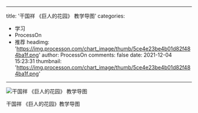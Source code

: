 
---
title: '干国祥 《巨人的花园》 教学导图'
categories: 
 - 学习
 - ProcessOn
 - 推荐
headimg: 'https://img.processon.com/chart_image/thumb/5ce4e23be4b01d82f484ba1f.png'
author: ProcessOn
comments: false
date: 2021-12-04 15:23:31
thumbnail: 'https://img.processon.com/chart_image/thumb/5ce4e23be4b01d82f484ba1f.png'
---

<div>   
<img class="thumb" alt="干国祥 《巨人的花园》 教学导图" src="https://img.processon.com/chart_image/thumb/5ce4e23be4b01d82f484ba1f.png" referrerpolicy="no-referrer">
<p>干国祥 《巨人的花园》教学导图</p>  
</div>
            